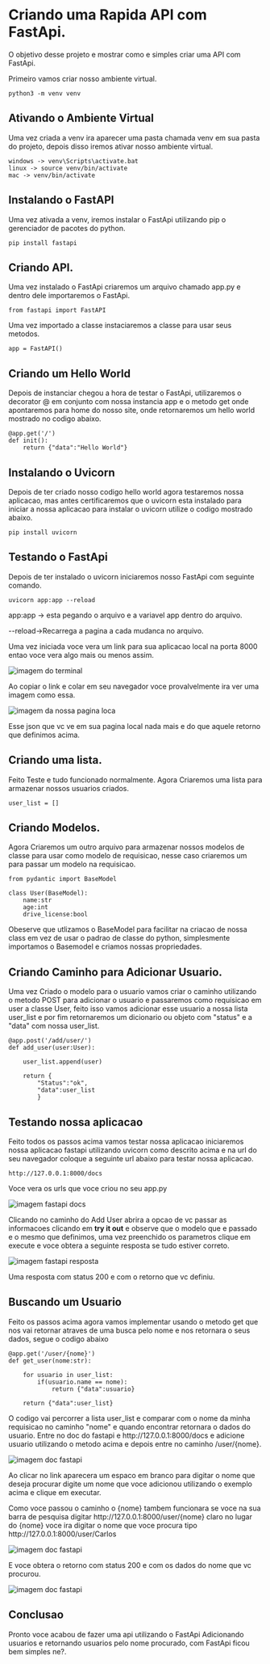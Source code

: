 <h1>Criando uma Rapida API com FastApi.</h1>
<p>O objetivo desse projeto e mostrar como e simples criar uma API com FastApi.</p>

<p>Primeiro vamos criar nosso ambiente virtual. </p>

```
python3 -m venv venv
```

<h2>Ativando o Ambiente Virtual</h2>
<p>Uma vez criada a venv ira aparecer uma pasta chamada venv em sua pasta do projeto, depois disso iremos ativar nosso ambiente virtual.</p>

```
windows -> venv\Scripts\activate.bat
linux -> source venv/bin/activate
mac -> venv/bin/activate
```

<h2>Instalando o FastAPI</h2>
<p>Uma vez ativada a venv, iremos instalar o FastApi utilizando pip o gerenciador de pacotes do python.</p>

```
pip install fastapi
```
<h2>Criando API.</h2>
<p>Uma vez instalado o FastApi criaremos um arquivo chamado app.py e dentro dele importaremos o FastApi.</p>

```
from fastapi import FastAPI
```

<p>Uma vez importado a classe instaciaremos a classe para usar seus metodos. </p>

```
app = FastAPI()
```
<h2>Criando um Hello World</h2>
<p>Depois de instanciar chegou a hora de testar o FastApi, utilizaremos o decorator @ em conjunto com nossa instancia app e o metodo get onde apontaremos para home do nosso site, onde retornaremos um hello world mostrado no codigo abaixo.</p>

```
@app.get('/')
def init():
    return {"data":"Hello World"}
```

<h2>Instalando o Uvicorn</h2>
<p>Depois de ter criado nosso codigo hello world agora testaremos nossa aplicacao, mas antes certificaremos que o uvicorn esta instalado para iniciar a nossa aplicacao para instalar o uvicorn utilize o codigo mostrado abaixo.</p>

```
pip install uvicorn
```
<h2>Testando o FastApi</h2>
<p>Depois de ter instalado o uvicorn iniciaremos nosso FastApi com seguinte comando.</p>

```
uvicorn app:app --reload
```
<p>app:app -> esta pegando o arquivo e a variavel app dentro do arquivo.

--reload->Recarrega a pagina a cada mudanca no arquivo.
</p>

<p>Uma vez iniciada voce vera um link para sua aplicacao local na porta 8000 entao voce vera algo mais ou menos assim.</p>

![imagem do terminal](https://i.imgur.com/2atgfXQ.png)

<p>Ao copiar o link e colar em seu navegador voce provalvelmente ira ver uma imagem como essa.</p>

![imagem da nossa pagina loca](https://i.imgur.com/WHLP2nX.png)

<p>Esse json que vc ve em sua pagina local nada mais e do que aquele retorno que definimos acima.</p>

<h2>Criando uma lista.</h2>
<p>Feito Teste e tudo funcionado normalmente. Agora Criaremos uma lista para armazenar nossos usuarios criados.</p>

```
user_list = []
```

<h2>Criando Modelos.</h2>
<p>Agora Criaremos um outro arquivo para armazenar nossos modelos de classe para usar como modelo de requisicao, nesse caso criaremos um para passar um modelo na requisicao.</p>

```
from pydantic import BaseModel

class User(BaseModel):
    name:str
    age:int
    drive_license:bool
```

<p>Obeserve que utlizamos o BaseModel para facilitar na criacao de nossa class em vez de usar o padrao de classe do python, simplesmente importamos o Basemodel e criamos nossas propriedades.</p>

<h2>Criando Caminho para Adicionar Usuario.</h2>

<p>Uma vez Criado o modelo para o usuario vamos criar o caminho utilizando o metodo POST para adicionar o usuario e passaremos como requisicao em user a classe User, feito isso vamos adicionar esse usuario a nossa lista user_list e por fim retornaremos um dicionario ou objeto com "status" e a "data" com nossa user_list.</p>

```
@app.post('/add/user/')
def add_user(user:User):
    
    user_list.append(user)

    return {
        "Status":"ok",
        "data":user_list
        }
```
<h2>Testando nossa aplicacao</h2>
<p>Feito todos os passos acima vamos testar nossa aplicacao iniciaremos nossa aplicacao fastapi utilizando uvicorn como descrito acima e na url do seu navegador coloque a seguinte url abaixo para testar nossa aplicacao.</p>

```
http://127.0.0.1:8000/docs
```
<p>Voce vera os urls que voce criou no seu app.py</p>

![imagem fastapi docs](https://i.imgur.com/9N3ukA4.png)

<p>Clicando no caminho do Add User abrira a opcao de vc passar as informacoes clicando em <b>try it out</b> e observe que o modelo que e passado e o mesmo que definimos, uma vez preenchido os parametros clique em execute e voce obtera a seguinte resposta se tudo estiver correto.</p>

![imagem fastapi resposta](https://i.imgur.com/XO7jRJl.png)

<p>Uma resposta com status 200 e com o retorno que vc definiu.</p>


<h2>Buscando um Usuario</h2>
<p>Feito os passos acima agora vamos implementar usando o metodo get que nos vai retornar atraves de uma busca pelo nome e nos retornara o seus dados, segue o codigo abaixo</p>

```
@app.get('/user/{nome}')
def get_user(nome:str):

    for usuario in user_list:
        if(usuario.name == nome):
            return {"data":usuario}

    return {"data":user_list}  
```
<p>O codigo vai percorrer a lista user_list e comparar com o nome da minha requisicao no caminho "nome" e quando encontrar retornara o dados do usuario. Entre no doc do fastapi e http://127.0.0.1:8000/docs e adicione usuario utilizando o metodo acima e depois entre no caminho /user/{nome}.</p>

![imagem doc fastapi](https://i.imgur.com/B161t8q.png)

<p>Ao clicar no link aparecera um espaco em branco para digitar o nome que deseja procurar digite um nome que voce adicionou utilizando o exemplo acima e clique em executar.</p>

<p>Como voce passou o caminho o {nome} tambem funcionara se voce na sua barra de pesquisa digitar http://127.0.0.1:8000/user/{nome} claro no lugar do {nome} voce ira digitar o nome que voce procura tipo http://127.0.0.1:8000/user/Carlos</p>

![imagem doc fastapi](https://i.imgur.com/HLjAQwZ.png)

<p>E voce obtera o retorno com status 200 e com os dados do nome que vc procurou.</p>

![imagem doc fastapi](https://i.imgur.com/Ig68rlV.png)

<h2>Conclusao</h2>
<p>Pronto voce acabou de fazer uma api utilizando o FastApi Adicionando usuarios e retornando usuarios pelo nome procurado, com FastApi ficou bem simples ne?.</p>
